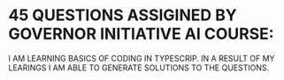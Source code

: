 # 45 QUESTIONS ASSIGINED BY GOVERNOR INITIATIVE AI COURSE:

I AM LEARNING BASICS OF CODING IN TYPESCRIP. IN A RESULT OF MY LEARINGS I AM ABLE TO GENERATE SOLUTIONS TO THE QUESTIONS. <BR>

